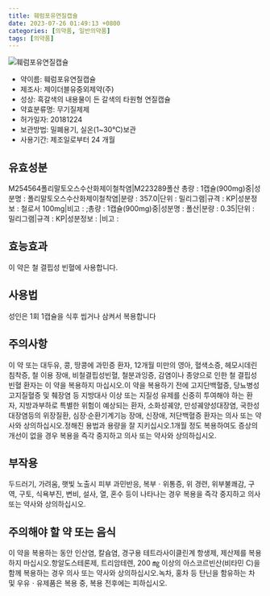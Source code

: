 ```yaml
---
title: 훼럼포유연질캡슐
date: 2023-07-26 01:49:13 +0800
categories: [의약품, 일반의약품]
tags: [의약품]
---
```

![훼럼포유연질캡슐](https://nedrug.mfds.go.kr/pbp/cmn/itemImageDownload/1MZmMwzxvsA)

- 약이름: 훼럼포유연질캡슐
- 제조사: 제이더블유중외제약(주)
- 성상: 흑갈색의 내용물이 든 갈색의 타원형 연질캡슐
- 약효분류명: 무기질제제
- 허가일자: 20181224
- 보관방법: 밀폐용기, 실온(1~30℃)보관
- 사용기간: 제조일로부터 24 개월
## 유효성분
M254564폴리말토오스수산화제이철착염|M223289폴산
총량 : 1캡슐(900mg)중|성분명 : 폴리말토오스수산화제이철착염|분량 : 357.0|단위 : 밀리그램|규격 : KP|성분정보 : 철로서 100mg|비고 : ;총량 : 1캡슐(900mg)중|성분명 : 폴산|분량 : 0.35|단위 : 밀리그램|규격 : KP|성분정보 : |비고 :
## 효능효과
이 약은 철 결핍성 빈혈에 사용합니다.
## 사용법
성인은 1회 1캡슐을 식후 씹거나 삼켜서 복용합니다
## 주의사항
이 약 또는 대두유, 콩, 땅콩에 과민증 환자, 12개월 미만의 영아, 혈색소증, 헤모시데린침착증, 철 이용 장애, 비철결핍성빈혈, 철분과잉증, 감염이나 종양으로 인한 철 결핍성 빈혈 환자는 이 약을 복용하지 마십시오.이 약을 복용하기 전에 고지단백혈증, 당뇨병성고지질혈증 및 췌장염 등 지방대사 이상 또는 지질성 유제를 신중히 투여해야 하는 환자, 지방과부하로 특별한 위험이 예상되는 환자, 소화성궤양, 만성궤양성대장염, 국한성대장염등의 위장질환, 심장·순환기계기능 장애, 신장애, 저단백혈증 환자는 의사 또는 약사와 상의하십시오.정해진 용법과 용량을 잘 지키십시오.1개월 정도 복용하여도 증상의 개선이 없을 경우 복용을 즉각 중지하고 의사 또는 약사와 상의하십시오.
## 부작용
두드러기, 가려움, 햇빛 노출시 피부 과민반응, 복부ㆍ위통증, 위 경련, 위부불쾌감, 구역, 구토, 식욕부진, 변비, 설사, 열, 혼수 등이 나타나는 경우 복용을 즉각 중지하고 의사 또는 약사와 상의하십시오.
## 주의해야 할 약 또는 음식
이 약을 복용하는 동안 인산염, 칼슘염, 경구용 테트라사이클린계 항생제, 제산제를 복용하지 마십시오.항알도스테론제, 트리암테렌, 200 ㎎ 이상의 아스코르빈산(비타민 C)을 함께 복용하는 경우 의사 또는 약사와 상의하십시오.녹차, 홍차 등 탄닌을 함유하는 차 및 우유ㆍ유제품은 복용 중, 복용 전후에는 피하십시오.
